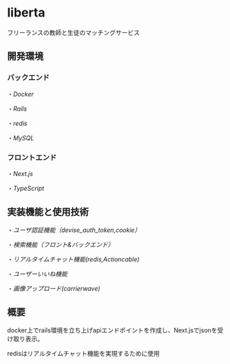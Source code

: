 # liberta
フリーランスの教師と生徒のマッチングサービス

## 開発環境

### バックエンド
・*Docker*

・*Rails*

・*redis*

・*MySQL*

### フロントエンド
・*Next.js*

・*TypeScript*
 
## 実装機能と使用技術

・*ユーザ認証機能（devise_auth_token,cookie）*

・*検索機能（フロント&バックエンド）*
 
・*リアルタイムチャット機能(redis,Actioncable)*

・*ユーザーいいね機能*

・*画像アップロード(carrierwave)*

## 概要
docker上でrails環境を立ち上げapiエンドポイントを作成し、Next.jsでjsonを受け取り表示。

redisはリアルタイムチャット機能を実現するために使用


